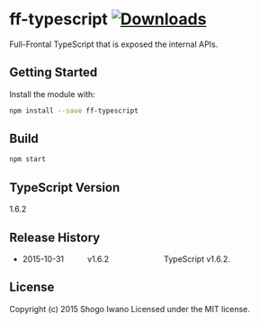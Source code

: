 # ff-typescript [![Downloads](http://img.shields.io/npm/dm/ff-typescript.svg)](https://npmjs.org/package/ff-typescript)

Full-Frontal TypeScript that is exposed the internal APIs.

## Getting Started
Install the module with:

```bash
npm install --save ff-typescript
```

## Build
```bash
npm start
```

## TypeScript Version
1.6.2

## Release History
 * 2015-10-31   v1.6.2       TypeScript v1.6.2.

## License
Copyright (c) 2015 Shogo Iwano
Licensed under the MIT license.

